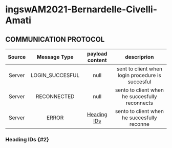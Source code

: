 # ingswAM2021-Bernardelle-Civelli-Amati



## COMMUNICATION PROTOCOL

| Source      | Message Type  | payload content    |  descriprion
| :----:        |    :----:   |          :----:  |     :----:  |
| Server     | LOGIN_SUCCESFUL       | null    | sent to client when login procedure is succesful
| Server     | RECONNECTED        | null     | sento to client when he succesfully reconnects 
| Server     | ERROR        | [Heading IDs](#2)     | sento to client when he succesfully reconne




### Heading IDs {#2}
